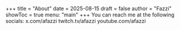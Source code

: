 +++
title = "About"
date = 2025-08-15
draft = false
author = "Fazzi"
showToc = true
menu: "main"
+++
You can reach me at the following socials:
x.com/afazzi
twitch.tv/afazzi
youtube.com/afazzi
